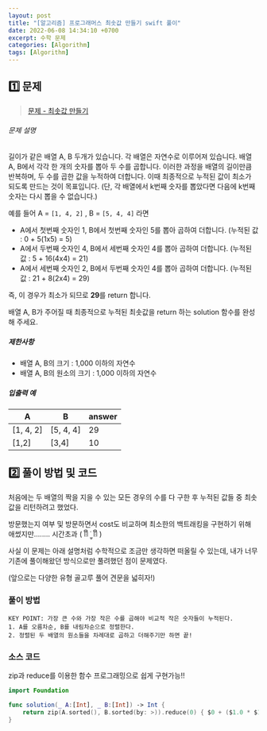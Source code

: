 ```yaml
---
layout: post
title: "[알고리즘] 프로그래머스 최솟값 만들기 swift 풀이"
date: 2022-06-08 14:34:10 +0700
excerpt: 수학 문제
categories: [Algorithm]
tags: [Algorithm]
---
```


## **1️⃣ 문제**

> [문제 - 최솟값 만들기](https://programmers.co.kr/learn/courses/30/lessons/12941)

###### 문제 설명

길이가 같은 배열 A, B 두개가 있습니다. 각 배열은 자연수로 이루어져 있습니다.
배열 A, B에서 각각 한 개의 숫자를 뽑아 두 수를 곱합니다. 이러한 과정을 배열의 길이만큼 반복하며, 두 수를 곱한 값을 누적하여 더합니다. 이때 최종적으로 누적된 값이 최소가 되도록 만드는 것이 목표입니다. (단, 각 배열에서 k번째 숫자를 뽑았다면 다음에 k번째 숫자는 다시 뽑을 수 없습니다.)

예를 들어 A = `[1, 4, 2]` , B = `[5, 4, 4]` 라면

- A에서 첫번째 숫자인 1, B에서 첫번째 숫자인 5를 뽑아 곱하여 더합니다. (누적된 값 : 0 + 5(1x5) = 5)
- A에서 두번째 숫자인 4, B에서 세번째 숫자인 4를 뽑아 곱하여 더합니다. (누적된 값 : 5 + 16(4x4) = 21)
- A에서 세번째 숫자인 2, B에서 두번째 숫자인 4를 뽑아 곱하여 더합니다. (누적된 값 : 21 + 8(2x4) = 29)

즉, 이 경우가 최소가 되므로 **29**를 return 합니다.

배열 A, B가 주어질 때 최종적으로 누적된 최솟값을 return 하는 solution 함수를 완성해 주세요.

##### 제한사항

- 배열 A, B의 크기 : 1,000 이하의 자연수
- 배열 A, B의 원소의 크기 : 1,000 이하의 자연수

##### 입출력 예

| A         | B         | answer |
| --------- | --------- | ------ |
| [1, 4, 2] | [5, 4, 4] | 29     |
| [1,2]     | [3,4]     | 10     |

## 2️⃣ 풀이 방법 및 코드

처음에는 두 배열의 짝을 지을 수 있는 모든 경우의 수를 다 구한 후 누적된 값들 중 최솟값을 리턴하려고 했었다.

방문했는지 여부 및 방문하면서 cost도 비교하며 최소한의 백트래킹을 구현하기 위해 애썼지만........ 시간초과 ( ꈨຶ ˙̫̮ ꈨຶ ) 

사실 이 문제는 아래 설명처럼 수학적으로 조금만 생각하면 떠올릴 수 있는데, 내가 너무 기존에 풀이해왔던 방식으로만 풀려했던 점이 문제였다.

(앞으로는 다양한 유형 골고루 풀어 견문을 넓히자!)

### 풀이 방법

```
KEY POINT: 가장 큰 수와 가장 작은 수를 곱해야 비교적 작은 숫자들이 누적된다.
1. A를 오름차순, B를 내림차순으로 정렬한다.
2. 정렬된 두 배열의 원소들을 차례대로 곱하고 더해주기만 하면 끝!
```

### 소스 코드

zip과 reduce를 이용한 함수 프로그래밍으로 쉽게 구현가능!!

``` swift
import Foundation

func solution(_ A:[Int], _ B:[Int]) -> Int { 
    return zip(A.sorted(), B.sorted(by: >)).reduce(0) { $0 + ($1.0 * $1.1) }
}
```
